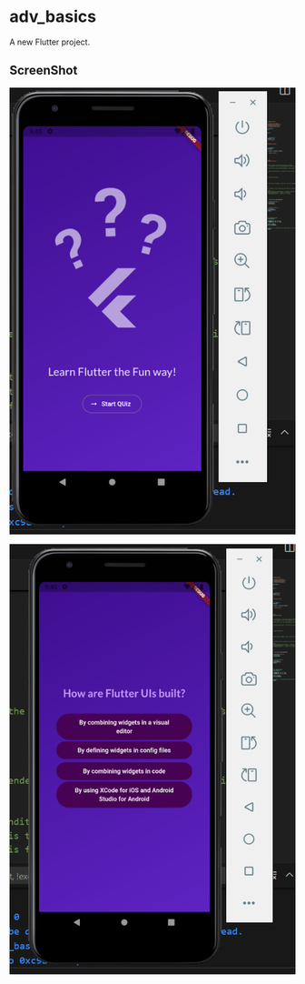 # adv_basics

A new Flutter project.

## ScreenShot 
 
![Alt Text](https://github.com/Shlok-7/Flutter-Quiz-App/blob/master/Screenshot%202025-06-17%20174507.png?raw=true)

![Alt Text](https://github.com/Shlok-7/Flutter-Quiz-App/blob/master/Screenshot%202025-06-17%20174523.png?raw=true)

